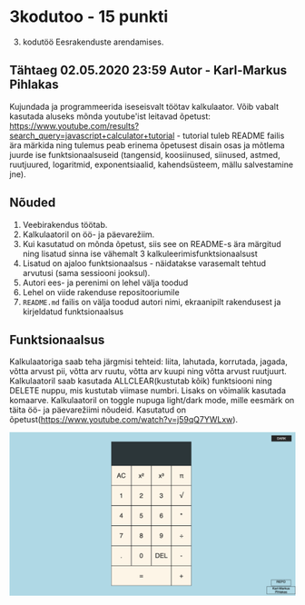 # 3kodutoo - 15 punkti
3. kodutöö Eesrakenduste arendamises.

## Tähtaeg 02.05.2020 23:59 Autor - Karl-Markus Pihlakas

Kujundada ja programmeerida iseseisvalt töötav kalkulaator. Võib vabalt kasutada aluseks mõnda youtube'ist leitavad õpetust: https://www.youtube.com/results?search_query=javascript+calculator+tutorial - tutorial tuleb README failis ära märkida ning tulemus peab erinema õpetusest disain osas ja mõtlema juurde ise funktsionaalsuseid (tangensid, koosiinused, siinused, astmed, ruutjuured, logaritmid, exponentsiaalid, kahendsüsteem, mällu salvestamine jne).

## Nõuded

1. Veebirakendus töötab.
1. Kalkulaatoril on öö- ja päevarežiim. 
1. Kui kasutatud on mõnda õpetust, siis see on README-s ära märgitud ning lisatud sinna ise vähemalt 3 kalkuleerimisfunktsionaalsust
1. Lisatud on ajaloo funktsionaalsus - näidatakse varasemalt tehtud arvutusi (sama sessiooni jooksul). 
1. Autori ees- ja perenimi on lehel välja toodud
1. Lehel on viide rakenduse repositooriumile
1. `README.md` failis on välja toodud autori nimi, ekraanipilt rakendusest ja kirjeldatud funktsionaalsus

## Funktsionaalsus
Kalkulaatoriga saab teha järgmisi tehteid: liita, lahutada, korrutada, jagada, võtta arvust pii,  võtta arv ruutu, võtta arv kuupi ning võtta arvust ruutjuurt.
Kalkulaatoril saab kasutada ALLCLEAR(kustutab kõik) funktsiooni ning DELETE nuppu, mis kustutab viimase numbri. Lisaks on võimalik kasutada komaarve.
Kalkulaatoril on toggle nupuga light/dark mode, mille eesmärk on täita öö- ja päevarežiimi nõudeid.
Kasutatud on õpetust(https://www.youtube.com/watch?v=j59qQ7YWLxw).

![](pilt.png)
